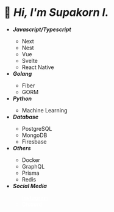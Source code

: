 <h1>👋 <i>Hi, I'm Supakorn I.</i></h1>
<ul>
  <li><strong><i>Javascript/Typescript</i></strong></li>
  <ul>
    <li>Next</li>
    <li>Nest</li>
    <li>Vue</li>
    <li>Svelte</li>
    <li>React Native</li>
  </ul>
  <li><strong><i>Golang</i></strong></li>
  <ul>
      <li>Fiber</li>
      <li>GORM</li>
  </ul>
  <li><strong><i>Python</i></strong></li>
  <ul>
    <li>Machine Learning</li>
  </ul>
  <li><strong><i>Database</i></strong></li>
  <ul>
    <li>PostgreSQL</li>
    <li>MongoDB</li>
    <li>Firesbase</li>
  </ul>
  <li><strong><i>Others</i></strong></li>
  <ul>
    <li>Docker</li>
    <li>GraphQL</li>
    <li>Prisma</li>
    <li>Redis</li>
  </ul>
  <li><strong><i>Social Media</i></strong></li>
  <ul>
    <a href="https://instagram.com/supakornigm" style="color: white;"><strong><li>Instagram</li></strong></a>
    <a href="https://discord.com/users/977487166609457172" style="color: white;"><strong><li>Discord</li></strong></a>
  </ul>
</ul>

